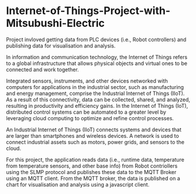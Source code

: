 # Internet-of-Things-Project-with-Mitsubushi-Electric
Project invloved getting data from PLC devices (i.e., Robot controllers) and publishing data for visualisation and analysis.

In information and communication technology, the Internet of Things refers to a global infrastructure that allows physical objects and virtual ones to be connected and work together.

Integrated sensors, instruments, and other devices networked with computers for applications in the industrial sector, such as manufacturing and energy management, comprise the Industrial Internet of Things (IIoT). As a result of this connectivity, data can be collected, shared, and analyzed, resulting in productivity and efficiency gains. In the Internet of Things (IoT), distributed control systems can be automated to a greater level by leveraging cloud computing to optimize and refine control processes.

An Industrial Internet of Things (IIoT) connects systems and devices that are larger than smartphones and wireless devices. A network is used to connect industrial assets such as motors, power grids, and sensors to the cloud.

For this project, the application reads data (i.e., runtime data, temperature from temperature sensors, and other base info) from Robot contriollers using the SLMP protocol and publishes these data to the MQTT Broker using an MQTT client. From the MQTT broker, the data is published on a chart for visualisation and analysis using a javascript client.
